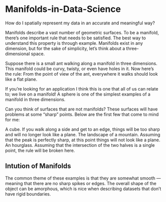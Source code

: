 # Manifolds-in-Data-Science

How do I spatially represent my data in an accurate and meaningful way? 

Manifolds describe a vast number of geometric surfaces. To be a manifold, there’s one important rule that needs to be satisfied. The best way to understand this property is through example. Manifolds exist in any dimension, but for the sake of simplicity, let’s think about a three-dimensional space.

Suppose there is a small ant walking along a manifold in three dimensions. This manifold could be curvy, twisty, or even have holes in it. Now here’s the rule: From the point of view of the ant, everywhere it walks should look like a flat plane.

If you’re looking for an application I think this is one that all of us can relate to; we live on a manifold! A sphere is one of the simplest examples of a manifold in three dimensions.

Can you think of surfaces that are not manifolds? These surfaces will have problems at some “sharp” points. Below are the first few that come to mind for me:

A cube. If you walk along a side and get to an edge, things will be too sharp and will no longer look like a plane.
The landscape of a mountain. Assuming that the peak is perfectly sharp, at this point things will not look like a plane.
An hourglass. Assuming that the intersection of the two halves is a single point, the rule will be broken here.

## Intution of Manifolds 
The common theme of these examples is that they are somewhat smooth — meaning that there are no sharp spikes or edges. The overall shape of the object can be amorphous, which is nice when describing datasets that don’t have rigid boundaries.

